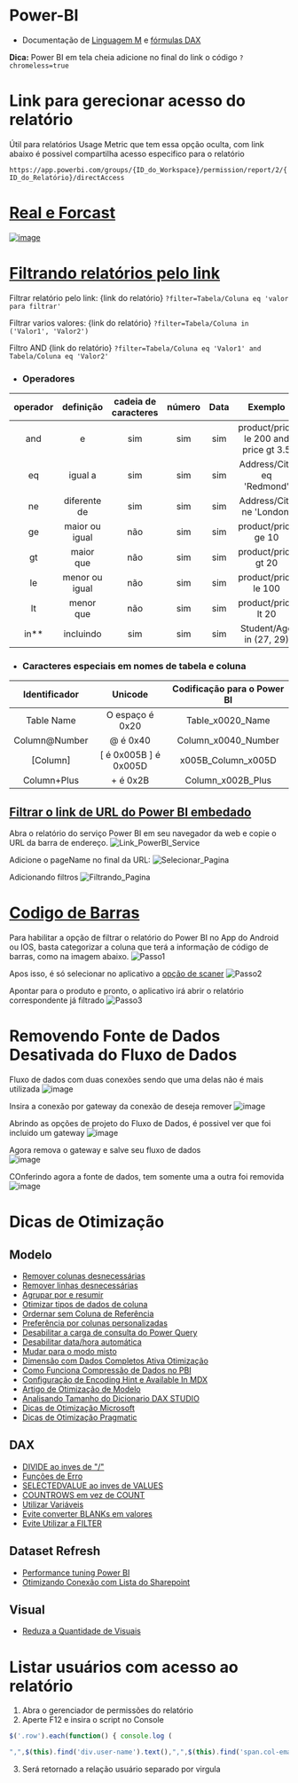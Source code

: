 # Power-BI

+ Documentação de [Linguagem M](https://docs.microsoft.com/en-us/powerquery-m/power-query-m-function-reference) e [fórmulas DAX](https://dax.guide/)

**Dica:** Power BI em tela cheia adicione no final do link o código ``?chromeless=true``

# Link para gerecionar acesso do relatório
Útil para relatórios Usage Metric que tem essa opção oculta, com link abaixo é possivel compartilha acesso especifico
para o relatório

`https://app.powerbi.com/groups/{ID_do_Workspace}/permission/report/2/{ID_do_Relatório}/directAccess`

# [Real e Forcast](https://www.youtube.com/watch?v=YaG49NL3B0E)
[![image](https://user-images.githubusercontent.com/31570331/131043228-27cda1e1-cb95-4b44-91a7-03fa30ffd53f.png)](https://www.youtube.com/watch?v=YaG49NL3B0E)



# [Filtrando relatórios pelo link](https://docs.microsoft.com/pt-br/power-bi/collaborate-share/service-url-filters "Documentação Power BI")

Filtrar relatório pelo link:
{link do relatório} ``?filter=Tabela/Coluna eq 'valor para filtrar'``

Filtrar varios valores:
{link do relatório} ``?filter=Tabela/Coluna in ('Valor1', 'Valor2')``

Filtro AND
{link do relatório} ``?filter=Tabela/Coluna eq 'Valor1' and Tabela/Coluna eq 'Valor2'``

* ### Operadores
| operador 	| definição      	| cadeia de caracteres 	| número 	| Data 	| Exemplo                               	|
|:--------:	|:--------------:	|:--------------------:	|:------:	|:----:	|:-------------------------------------:	|
| and      	| e              	| sim                  	| sim    	| sim  	| product/price le 200 and price gt 3.5 	|
| eq       	| igual a        	| sim                  	| sim    	| sim  	| Address/City eq 'Redmond'             	|
| ne       	| diferente de   	| sim                  	| sim    	| sim  	| Address/City ne 'London'              	|
| ge       	| maior ou igual 	| não                  	| sim    	| sim  	| product/price ge 10                   	|
| gt       	| maior que      	| não                  	| sim    	| sim  	| product/price gt 20                   	|
| le       	| menor ou igual 	| não                  	| sim    	| sim  	| product/price le 100                  	|
| lt       	| menor que      	| não                  	| sim    	| sim  	| product/price lt 20                   	|
| in**     	| incluindo      	| sim                  	| sim    	| sim  	| Student/Age in (27, 29)               	|

* ### Caracteres especiais em nomes de tabela e coluna
| Identificador  	| Unicode               	| Codificação para o Power BI 	|
|:--------------:	|:---------------------:	|:---------------------------:	|
| Table Name    	| O espaço é 0x20       	| Table_x0020_Name            	|
| Column@Number  	| @ é 0x40              	| Column_x0040_Number         	|
| [Column]       	| [ é 0x005B ] é 0x005D 	| x005B_Column_x005D          	|
| Column+Plus    	| + é 0x2B              	| Column_x002B_Plus           	|

## [Filtrar o link de URL do Power BI embedado](https://powerbi.microsoft.com/pt-br/blog/easily-embed-secure-power-bi-reports-in-your-internal-portals-or-websites/ "Documentação Power BI")

Abra o relatório do serviço Power BI em seu navegador da web e copie o URL da barra de endereço.
![Link_PowerBI_Service](https://user-images.githubusercontent.com/31570331/117540290-f43d6280-afe4-11eb-87ab-6821a2a55938.png)

Adicione o pageName no final da URL:
![Selecionar_Pagina](https://user-images.githubusercontent.com/31570331/117540324-28b11e80-afe5-11eb-8cdd-3a965b267575.png)

Adicionando filtros
![Filtrando_Pagina](https://user-images.githubusercontent.com/31570331/117540385-89d8f200-afe5-11eb-9810-a168c82211be.png)


# [Codigo de Barras](https://docs.microsoft.com/pt-br/power-bi/transform-model/desktop-mobile-barcodes)
  Para habilitar a opção de filtrar o relatório do Power BI no App do Android ou IOS,
  basta categorizar a coluna que terá a informação de código de barras, como na imagem abaixo.
![Passo1](https://docs.microsoft.com/pt-br/power-bi/transform-model/media/desktop-mobile-barcodes/power-bi-desktop-barcode.png)

  Apos isso, é só selecionar no aplicativo a [opção de scaner](https://docs.microsoft.com/pt-br/power-bi/consumer/mobile/mobile-apps-scan-barcode-iphone#scan-a-barcode-with-the-power-bi-scanner)
![Passo2](https://docs.microsoft.com/pt-br/power-bi/consumer/mobile/media/mobile-apps-scan-barcode-iphone/power-bi-scanner.png)

  Apontar para o produto e pronto, o aplicativo irá abrir o relatório correspondente já filtrado
![Passo3](https://user-images.githubusercontent.com/31570331/113535981-4edd3c00-95ab-11eb-930e-36f2ac92693c.png)

# Removendo Fonte de Dados Desativada do Fluxo de Dados

Fluxo de dados com duas conexões sendo que uma delas não é mais utilizada
![image](https://user-images.githubusercontent.com/31570331/125868467-67869b4b-f754-4492-9467-a97fa3617bfd.png)

Insira a conexão por gateway da conexão de deseja remover
![image](https://user-images.githubusercontent.com/31570331/125868599-0f459dab-1ded-44c5-90d9-ad50a0453826.png)

Abrindo as opções de projeto do Fluxo de Dados, é possivel ver que foi incluido um gateway
![image](https://user-images.githubusercontent.com/31570331/125868826-d73306c3-d833-4792-b677-ceb97b9c7400.png)

Agora remova o gateway e salve seu fluxo de dados <br>
![image](https://user-images.githubusercontent.com/31570331/125868880-1a745925-8d9f-47c1-b99d-c4e2b090bb1e.png)

COnferindo agora a fonte de dados, tem somente uma a outra foi removida
![image](https://user-images.githubusercontent.com/31570331/125868961-aba41d13-43a5-4a18-8fa6-963c2426bbe3.png)

# Dicas de Otimização

## Modelo

* [Remover colunas desnecessárias](https://docs.microsoft.com/pt-br/power-bi/guidance/import-modeling-data-reduction#remove-unnecessary-columns)
* [Remover linhas desnecessárias](https://docs.microsoft.com/pt-br/power-bi/guidance/import-modeling-data-reduction#remove-unnecessary-rows)
* [Agrupar por e resumir](https://docs.microsoft.com/pt-br/power-bi/guidance/import-modeling-data-reduction#group-by-and-summarize)
* [Otimizar tipos de dados de coluna](https://docs.microsoft.com/pt-br/power-bi/guidance/import-modeling-data-reduction#optimize-column-data-types)
* [Ordernar sem Coluna de Referência](https://xxlbi.com/blog/built-in-column-sort-order-power-bi/)
* [Preferência por colunas personalizadas](https://docs.microsoft.com/pt-br/power-bi/guidance/import-modeling-data-reduction#preference-for-custom-columns)
* [Desabilitar a carga de consulta do Power Query](https://docs.microsoft.com/pt-br/power-bi/guidance/import-modeling-data-reduction#disable-power-query-query-load)
* [Desabilitar data/hora automática](https://docs.microsoft.com/pt-br/power-bi/guidance/import-modeling-data-reduction#disable-auto-datetime)
* [Mudar para o modo misto](https://docs.microsoft.com/pt-br/power-bi/guidance/import-modeling-data-reduction#switch-to-mixed-mode)
* [Dimensão com Dados Completos Ativa Otimização](https://dax.tips/2019/11/28/clean-data-faster-reports/)
* [Como Funciona Compressão de Dados no PBI](https://www.youtube.com/watch?v=b2b-z5Iv-cM)
* [Configuração de Encoding Hint e Available In MDX](https://www.youtube.com/watch?v=XHmiAItzuwg)
* [Artigo de Otimização de Modelo](https://data-mozart.com/how-to-reduce-your-power-bi-model-size-by-90/)
* [Analisando Tamanho do Dicionario DAX STUDIO](https://www.sqlbi.com/articles/measuring-the-dictionary-size-of-a-column-correctly/)
* [Dicas de Otimização Microsoft](https://docs.microsoft.com/pt-br/power-bi/guidance/power-bi-optimization)
* [Dicas de Otimização Pragmatic](https://blog.pragmaticworks.com/power-bi-performance-tips-and-techniques)

## DAX

 * [DIVIDE ao inves de "/"](https://docs.microsoft.com/pt-br/power-bi/guidance/dax-divide-function-operator)
 * [Funções de Erro](https://docs.microsoft.com/pt-br/power-bi/guidance/dax-error-functions)
 * [SELECTEDVALUE ao inves de VALUES](https://docs.microsoft.com/pt-br/power-bi/guidance/dax-error-functions)
 * [COUNTROWS em vez de COUNT](https://docs.microsoft.com/pt-br/power-bi/guidance/dax-countrows)
 * [Utilizar Variáveis](https://docs.microsoft.com/pt-br/power-bi/guidance/dax-variables)
 * [Evite converter BLANKs em valores](https://docs.microsoft.com/pt-br/power-bi/guidance/dax-avoid-converting-blank)
 * [Evite Utilizar a FILTER](https://docs.microsoft.com/pt-br/power-bi/guidance/dax-avoid-avoid-filter-as-filter-argument)

## Dataset Refresh

 * [Performance tuning Power BI](https://www.youtube.com/watch?v=MxONhJJi4go&t=3s)
 * [Otimizando Conexão com Lista do Sharepoint](https://www.linkedin.com/pulse/power-bi-lista-do-sharepoint-rafael-barbosa/) 

## Visual

* [Reduza a Quantidade de Visuais](https://www.sqlbi.com/tv/optimizing-card-visuals-in-slow-power-bi-reports/)

# Listar usuários com acesso ao relatório

1. Abra o gerenciador de permissões do relatório
2. Aperte F12 e insira o script no Console
```javascript
$('.row').each(function() { console.log (

",",$(this).find('div.user-name').text(),",",$(this).find('span.col-emailAddress').text(),",",$(this).find('span.col-permissions').text())})
```
3. Será retornado a relação usuário separado por virgula
